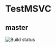 # TestMSVC

## master
![Build status](https://the-bridge-int.trafficmanager.net/v0.1/apps/4a1c005e-1af2-4dec-bace-e7520d9ac33f/branches/master/badge)
